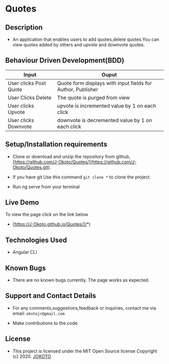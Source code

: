 # Quotes


## Description
- An application that enables users to add quotes,delete quotes.You can view quotes added by others and upvote and downvote quotes.


## Behaviour Driven Development(BDD)

| Input                        | Ouput                                                                                            |
|--------------------------    |----------------------------------------------------------------------------------------------    |
| User clicks Post  Quote     | Quote form displays with input fields for Author, Publisher                  |
| User Clicks Delete           | The quote is purged from view             |
| User clicks Upvote        |   upvote is incremented value by   1 on each click      |
| User clicks Downvote     | downvote is decremented value by 1 on each click     |

## Setup/Installation requirements

- Clone  or download and unzip the repository from github, [https://github.com/J-Okoto/Quotes/](https://github.com/J-Okoto/Quotes.git).

- If you have git Use this command `git clone *` to clone the project.
- Run ng serve from your terminal

## Live Demo
To view the page click on the link below
* [https://J-Okoto.github.io/Quotes/](*)

## Technologies Used
- Angular CLI

## Known Bugs
- There are no known bugs currently. The page works as expected.

## Support and Contact Details
- For any comments,suggestions,feedback or inquiries, contact me via email: `okotojr@gmail.com`


- Make contributions to the code.

## License
- This project is licensed under the MIT Open Source license Copyright (c) 2020. [JOKOTO](https://github.com/peter-wachira)